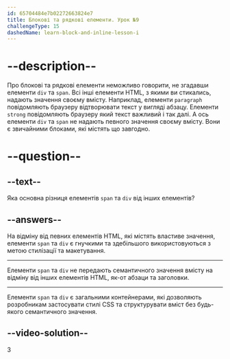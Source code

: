 ```yaml
---
id: 65704484e7b02272663824e7
title: Блокові та рядкові елементи. Урок №9
challengeType: 15
dashedName: learn-block-and-inline-lesson-i
---
```


# --description--

Про блокові та рядкові елементи неможливо говорити, не згадавши елементи `div` та `span`. Всі інші елементи HTML, з якими ви стикались, надають значення своєму вмісту. Наприклад, елементи `paragraph` повідомляють браузеру відтворювати текст у вигляді абзацу. Елементи `strong` повідомляють браузеру який текст важливий і так далі. А ось елементи `div` та `span` не надають певного значення своєму вмісту. Вони є звичайними блоками, які містять що завгодно.

# --question--

## --text--

Яка основна різниця елементів `span` та `div` від інших елементів?

## --answers--

На відміну від певних елементів HTML, які містять властиве значення, елементи `span` та `div` є гнучкими та здебільшого використовуються з метою стилізації та макетування.

---

Елементи `span` та `div` не передають семантичного значення вмісту на відміну від інших елементів HTML, як-от абзаци та заголовки.

---

Елементи `span` та `div` є загальними контейнерами, які дозволяють розробникам застосувати стилі CSS та структурувати вміст без будь-якого семантичного значення.

## --video-solution--

3
